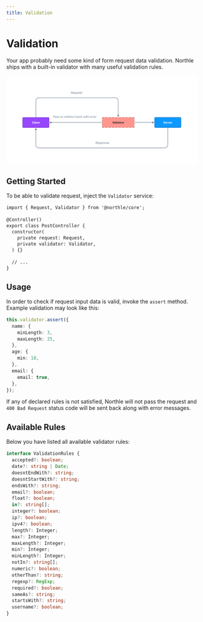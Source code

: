 ```yaml
---
title: Validation
---
```


# Validation

Your app probably need some kind of form request data validation. Northle ships with a built-in validator with many useful validation rules.

![Validation Scheme](./assets/validation.png)

## Getting Started

To be able to validate request, inject the `Validator` service:

```ts{1,7}
import { Request, Validator } from '@northle/core';

@Controller()
export class PostController {
  constructor(
    private request: Request,
    private validator: Validator,
  ) {}

  // ...
}
```

## Usage

In order to check if request input data is valid, invoke the `assert` method. Example validation may look like this:

```ts
this.validator.assert({
  name: {
    minLength: 3,
    maxLength: 25,
  },
  age: {
    min: 18,
  },
  email: {
    email: true,
  },
});
```

If any of declared rules is not satisfied, Northle will not pass the request and `400 Bad Request` status code will be sent back along with error messages.

## Available Rules

Below you have listed all available validator rules:

```ts
interface ValidationRules {
  accepted?: boolean;
  date?: string | Date;
  doesntEndWith?: string;
  doesntStartWith?: string;
  endsWith?: string;
  email?: boolean;
  float?: boolean;
  in?: string[];
  integer?: boolean;
  ip?: boolean;
  ipv4?: boolean;
  length?: Integer;
  max?: Integer;
  maxLength?: Integer;
  min?: Integer;
  minLength?: Integer;
  notIn?: string[];
  numeric?: boolean;
  otherThan?: string;
  regexp?: RegExp;
  required?: boolean;
  sameAs?: string;
  startsWith?: string;
  username?: boolean;
}
```
